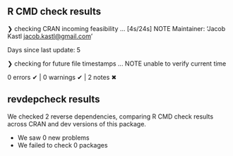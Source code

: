 ## R CMD check results

❯ checking CRAN incoming feasibility ... [4s/24s] NOTE
  Maintainer: ‘Jacob Kastl <jacob.kastl@gmail.com>’
  
  Days since last update: 5

❯ checking for future file timestamps ... NOTE
  unable to verify current time

0 errors ✔ | 0 warnings ✔ | 2 notes ✖

## revdepcheck results

We checked 2 reverse dependencies, comparing R CMD check results across CRAN and dev versions of this package.

 * We saw 0 new problems
 * We failed to check 0 packages
